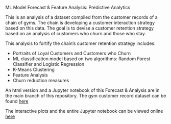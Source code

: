 ML Model Forecast & Feature Analysis: Predictive Analytics

This is an analysis of a dataset compiled from the customer records of a chain of gyms. The chain is developing a customer interaction strategy based on this data. The goal is to devise a customer retention strategy based on an analysis of customers who churn and those who stay.

This analysis to fortify the chain’s customer retention strategy includes:
* Portraits of Loyal Customers and Customers who Churn 
* ML classification model based on two algorithms: Random Forest Classifier and Logistic Regression 
* K-Means Clustering
* Feature Analysis
* Churn reduction measures 

An html version and a Jupyter notebook of this Forecast & Analysis are in the main branch of this repository. The gym customer record dataset can be found [here](https://github.com/daiichigo/Analytics/blob/main/datasets/gym_churn_us.csv)

The interactive plots and the entire Jupyter notebook can be viewed online [here](https://nbviewer.jupyter.org/github/daiichigo/Analytics/blob/main/ML_Forecast_Predictive_Analytics_.ipynb)
